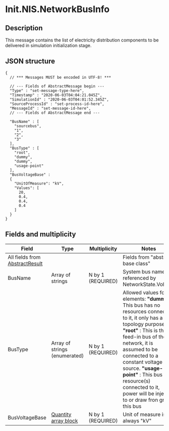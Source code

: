 # Init.NIS.NetworkBusInfo

## Description

This message contains the list of electricity distribution components to be delivered in simulation initialization stage.

## JSON structure
```nohighlight
{
  // *** Messages MUST be encoded in UTF-8! ***

  // --- Fields of AbstractMessage begin ---
  "Type" : "set-message-type-here",
  "Timestamp" : "2020-06-03T04:04:21.045Z",
  "SimulationId" : "2020-06-03T04:01:52.345Z",
  "SourceProcessId" : "set-process-id-here",
  "MessageId" : "set-message-id-here",
  // --- Fields of AbstractMessage end ---

  "BusName" : [
    "sourcebus",
    "1",
    "2",
    "3"
  ],
  "BusType" : [
    "root",
    "dummy",
    "dummy",
    "usage-point"
  ],
  "BusVoltageBase" :
  {
    "UnitOfMeasure": "kV",
    "Values": [
      20,
      0.4,
      0.4,
      0.4
    ]
  }
}
```

## Fields and multiplicity

| Field | Type | Multiplicity | Notes |
| --- | --- | --- | --- |
| All fields from [AbstractResult](core_msg-abstractresult.md) | | | Fields from "abstract base class" |
| BusName | Array of strings | N by 1 (REQUIRED) | System bus name, referenced by NetworkState.Voltage |
| BusType | Array of strings (enumerated) | N by 1 (REQUIRED) | Allowed values for elements: **"dummy"** : This bus has no resources connected to it, it only has a topology purpose, **"root"** : This is the feed-in bus of the network, it is assumed to be connected to a constant voltage source. **"usage-point"** : This bus has resource(s) connected to it, power will be injected to or draw fron grid at this bus|
| BusVoltageBase | [Quantity array block](core_block-quantity-array.md)  | N by 1 (REQUIRED) | Unit of measure is always "kV" |




